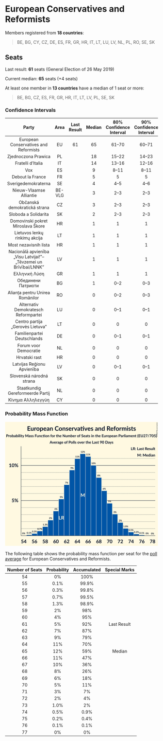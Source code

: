 # European Conservatives and Reformists

Members registered from **18 countries**:

> BE, BG, CY, CZ, DE, ES, FR, GR, HR, IT, LT, LU, LV, NL, PL, RO, SE, SK

## Seats

Last result: **61** seats (General Election of 26 May 2019)

Current median: **65** seats (+4 seats)

At least one member in **13 countries** have a median of 1 seat or more:

> BE, BG, CZ, ES, FR, GR, HR, IT, LT, LV, PL, SE, SK

### Confidence Intervals

| Party | Area | Last Result | Median | 80% Confidence Interval | 90% Confidence Interval | 95% Confidence Interval | 99% Confidence Interval |
|:-----:|:----:|:-----------:|:------:|:-----------------------:|:-----------------------:|:-----------------------:|:-----------------------:|
| European Conservatives and Reformists | EU | 61 | 65 | 61–70 | 60–71 | 59–72 | 57–74 |
| Zjednoczona Prawica | PL | | 18 | 15–22 | 14–23 | 13–23 | 12–24 |
| Fratelli d’Italia | IT | | 14 | 13–16 | 12–16 | 12–17 | 11–18 |
| Vox | ES | | 9 | 8–11 | 8–11 | 7–11 | 7–12 |
| Debout la France | FR | | 5 | 5 | 5 | 5 | 4–6 |
| Sverigedemokraterna | SE | | 4 | 4–5 | 4–6 | 4–6 | 3–6 |
| Nieuw-Vlaamse Alliantie | BE-VLG | | 3 | 2–3 | 2–3 | 2–3 | 2–3 |
| Občanská demokratická strana | CZ | | 3 | 2–3 | 2–3 | 2–4 | 2–4 |
| Sloboda a Solidarita | SK | | 2 | 2–3 | 2–3 | 2–3 | 2–3 |
| Domovinski pokret Miroslava Škore | HR | | 1 | 1 | 1 | 1 | 1 |
| Lietuvos lenkų rinkimų akcija | LT | | 1 | 1 | 1 | 1 | 1 |
| Most nezavisnih lista | HR | | 1 | 1 | 1 | 1 | 0–1 |
| Nacionālā apvienība „Visu Latvijai!”–„Tēvzemei un Brīvībai/LNNK” | LV | | 1 | 1 | 1 | 1 | 1 |
| Ελληνική Λύση | GR | | 1 | 1 | 1 | 1 | 0–2 |
| Обединени Патриоти | BG | | 1 | 0–2 | 0–3 | 0–3 | 0–3 |
| Alianța pentru Unirea Românilor | RO | | 0 | 0–2 | 0–3 | 0–3 | 0–3 |
| Alternativ Demokratesch Reformpartei | LU | | 0 | 0–1 | 0–1 | 0–1 | 0–1 |
| Centro partija „Gerovės Lietuva“ | LT | | 0 | 0 | 0 | 0 | 0 |
| Familienpartei Deutschlands | DE | | 0 | 0–1 | 0–1 | 0–1 | 0–1 |
| Forum voor Democratie | NL | | 0 | 0 | 0 | 0 | 0–1 |
| Hrvatski rast | HR | | 0 | 0 | 0 | 0 | 0 |
| Latvijas Reģionu Apvienība | LV | | 0 | 0–1 | 0–1 | 0–1 | 0–1 |
| Slovenská národná strana | SK | | 0 | 0 | 0 | 0 | 0 |
| Staatkundig Gereformeerde Partij | NL | | 0 | 0 | 0 | 0 | 0 |
| Κίνημα Αλληλεγγύη | CY | | 0 | 0 | 0 | 0 | 0 |

### Probability Mass Function

![Graph with seats probability mass function not yet produced](average-2020-12-31-seats-pmf-europeanconservativesandreformists.png "Seats Probability Mass Function")

The following table shows the probability mass function per seat for the [poll average](average-2020-12-31.html) for European Conservatives and Reformists.

| Number of Seats | Probability | Accumulated | Special Marks |
|:---------------:|:-----------:|:-----------:|:-------------:|
| 54 | 0% | 100% |  |
| 55 | 0.1% | 99.9% |  |
| 56 | 0.3% | 99.8% |  |
| 57 | 0.7% | 99.5% |  |
| 58 | 1.3% | 98.9% |  |
| 59 | 2% | 98% |  |
| 60 | 4% | 95% |  |
| 61 | 5% | 92% | Last Result |
| 62 | 7% | 87% |  |
| 63 | 9% | 79% |  |
| 64 | 11% | 70% |  |
| 65 | 12% | 59% | Median |
| 66 | 11% | 47% |  |
| 67 | 10% | 36% |  |
| 68 | 8% | 26% |  |
| 69 | 6% | 18% |  |
| 70 | 5% | 11% |  |
| 71 | 3% | 7% |  |
| 72 | 2% | 4% |  |
| 73 | 1.0% | 2% |  |
| 74 | 0.5% | 0.9% |  |
| 75 | 0.2% | 0.4% |  |
| 76 | 0.1% | 0.1% |  |
| 77 | 0% | 0% |  |


